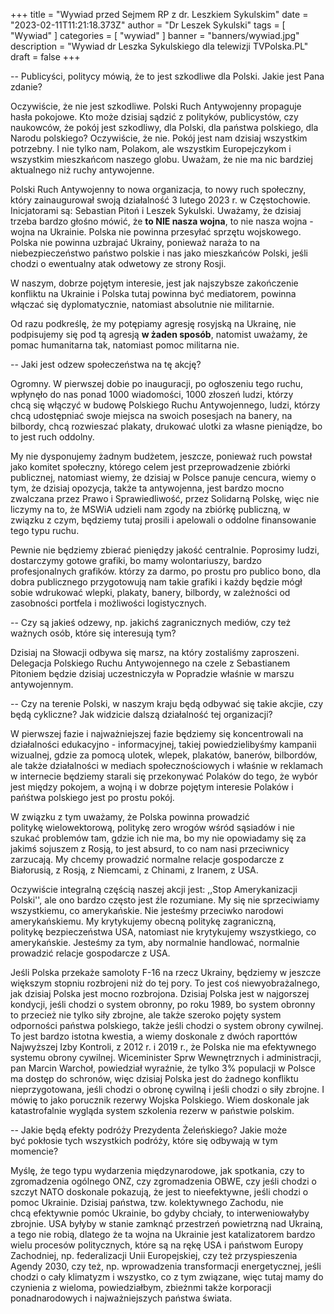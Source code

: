 +++
title = "Wywiad przed Sejmem RP z dr. Leszkiem Sykulskim"
date = "2023-02-11T11:21:18.373Z"
author = "Dr Leszek Sykulski"
tags = [ "Wywiad" ]
categories = [ "wywiad" ]
banner = "banners/wywiad.jpg"
description = "Wywiad dr Leszka Sykulskiego dla telewizji TVPolska.PL"
draft = false
+++

-- Publicyści, politycy mówią, że to jest szkodliwe dla Polski. Jakie jest Pana zdanie?  


Oczywiście, że nie jest szkodliwe.
Polski Ruch Antywojenny propaguje hasła pokojowe. Kto może dzisiaj sądzić
z polityków, publicystów, czy naukowców, że pokój jest szkodliwy, dla Polski,
dla państwa polskiego, dla Narodu polskiego? Oczywiście, że nie. Pokój jest
nam dzisiaj wszystkim potrzebny. I nie tylko nam, Polakom, ale wszystkim
Europejczykom i wszystkim mieszkańcom naszego globu. Uważam, że nie ma nic
bardziej aktualnego niż ruchy antywojenne.


Polski Ruch Antywojenny to nowa organizacja, to nowy ruch społeczny, który
zainaugurował swoją działalność 3 lutego 2023 r. w Częstochowie. Inicjatorami
są: Sebastian Pitoń i Leszek Sykulski. Uważamy, że dzisiaj trzeba bardzo
głośno mówić, że __to NIE nasza wojna__, to nie nasza wojna - wojna na Ukrainie.
Polska nie powinna przesyłać sprzętu wojskowego. Polska nie powinna uzbrajać
Ukrainy, ponieważ naraża to na niebezpieczeństwo państwo polskie i nas jako
mieszkańców Polski, jeśli chodzi o ewentualny atak odwetowy ze strony Rosji.


W naszym, dobrze pojętym interesie, jest jak najszybsze zakończenie konfliktu
na Ukrainie i Polska tutaj powinna być mediatorem, powinna włączać się dyplomatycznie,
natomiast absolutnie nie militarnie.


Od razu podkreślę, że my potępiamy agresję rosyjską na Ukrainę, nie podpisujemy
się pod tą agresją __w żaden sposób__, natomist uważamy, że pomac humanitarna tak,
natomiast pomoc militarna nie.


-- Jaki jest odzew społeczeństwa na tę akcję?  


Ogromny. W pierwszej dobie po inauguracji, po ogłoszeniu tego ruchu, wpłynęło do nas ponad
1000 wiadomości, 1000 złoszeń ludzi, którzy chcą się włączyć w budowę Polskiego
Ruchu Antywojennego, ludzi, którzy chcą udostępniać swoje miejsca na swoich posesjach
na banery, na bilbordy, chcą rozwieszać plakaty, drukować ulotki za własne pieniądze,
bo to jest ruch oddolny.


My nie dysponujemy żadnym budżetem, jeszcze, ponieważ ruch powstał jako komitet społeczny,
którego celem jest przeprowadzenie zbiórki publicznej, natomiast wiemy, że dzisiaj w Polsce
panuje cencura, wiemy o tym, że dzisiaj opozycja, także ta antywojenna, jest bardzo mocno
zwalczana przez Prawo i Sprawiedliwość, przez Solidarną Polskę, więc nie liczymy na to,
że MSWiA udzieli nam zgody na zbiórkę publiczną, w związku z czym, będziemy tutaj prosili
i apelowali o oddolne finansowanie tego typu ruchu.


Pewnie nie będziemy zbierać pieniędzy jakość centralnie. Poprosimy ludzi, dostarczymy gotowe
grafiki, bo mamy wolontariuszy, bardzo profesjonalnych grafików. którzy za darmo, po prostu
pro publico bono, dla dobra publicznego przygotowują nam takie grafiki i każdy będzie mógł
sobie wdrukować wlepki, plakaty, banery, bilbordy, w zależności od zasobności portfela
i możliwości logistycznych.


-- Czy są jakieś odzewy, np. jakichś zagranicznych mediów, czy też ważnych osób, które się
interesują tym?  


Dzisiaj na Słowacji odbywa się marsz, na który zostaliśmy zaproszeni. Delegacja Polskiego
Ruchu Antywojennego na czele z Sebastianem Pitoniem będzie dzisiaj uczestniczyła w Popradzie
właśnie w marszu antywojennym.


-- Czy na terenie Polski, w naszym kraju będą odbywać się takie akcjie, czy będą cykliczne?
Jak widzicie dalszą działalność tej organizacji?  


W pierwszej fazie i najważniejszej fazie będziemy się koncentrowali na działalności edukacyjno -
informacyjnej, takiej powiedzielibyśmy kampanii wizualnej, gdzie za pomocą ulotek, wlepek, plakatów,
banerów, bilbordów, ale także działalności w mediach społecznościowych i właśnie w reklamach
w internecie będziemy starali się przekonywać Polaków do tego, że wybór jest między pokojem, a wojną
i w dobrze pojętym interesie Polaków i pańśtwa polskiego jest po prostu pokój.


W związku z tym uważamy, że Polska powinna prowadzić politykę wielowektorową, politykę zero wrogów wśród
sąsiadów i nie szukać problemów tam, gdzie ich nie ma, bo my nie opowiadamy się za jakimś sojuszem
z Rosją, to jest absurd, to co nam nasi przeciwnicy zarzucają. My chcemy prowadzić normalne relacje
gospodarcze z Białorusią, z Rosją, z Niemcami, z Chinami, z Iranem, z USA.


Oczywiście integralną częścią naszej akcji jest: ,,Stop Amerykanizacji Polski'', ale ono bardzo często
jest źle rozumiane. My się nie sprzeciwiamy wszystkiemu, co amerykańskie. Nie jesteśmy przeciwko narodowi
amerykańskiemu. My krytykujemy obecną politykę zagraniczną, politykę bezpieczeństwa USA, natomiast
nie krytykujemy wszystkiego, co amerykańskie. Jesteśmy za tym, aby normalnie handlować, normalnie prowadzić
relacje gospodarcze z USA.


Jeśli Polska przekaże samoloty F-16 na rzecz Ukrainy, będziemy w jeszcze większym stopniu rozbrojeni
niż do tej pory. To jest coś niewyobrażalnego, jak dzisiaj Polska jest mocno rozbrojona. Dzisiaj Polska jest
w najgorszej kondycji, jeśli chodzi o system obronny, po roku 1989, bo system obronny to przecież nie tylko
siły zbrojne, ale także szeroko pojęty system odporności państwa polskiego, także jeśli chodzi o system
obrony cywilnej. To jest bardzo istotna kwestia, a wiemy doskonale z dwóch raporttów Najwyższej Izby Kontroli,
z 2012 r. i 2019 r., że Polska nie ma efektywnego systemu obrony cywilnej. Wiceminister Sprw Wewnętrznych
i administracji, pan Marcin Warchoł, powiedział wyraźnie, że tylko 3% populacji w Polsce ma dostęp do
schronów, więc dzisiaj Polska jest do żadnego konfliktu nieprzygotowana, jeśli chodzi o obronę cywilną
i jeśli chodzi o siły zbrojne. I mówię to jako porucznik rezerwy Wojska Polskiego. Wiem doskonale jak
katastrofalnie wygląda system szkolenia rezerw w państwie polskim.


-- Jakie będą efekty podróży Prezydenta Żeleńskiego? Jakie może być pokłosie tych wszystkich podróży, które
się odbywają w tym momencie?  


Myślę, że tego typu wydarzenia międzynarodowe, jak spotkania, czy to zgromadzenia ogólnego ONZ, czy zgromadzenia OBWE,
czy jeśli chodzi o szczyt NATO doskonale pokazują, że jest to nieefektywne, jeśli chodzi o pomoc Ukrainie. Dzisiaj
państwa, tzw. kolektywnego Zachodu, nie chcą efektywnie pomóc Ukrainie, bo gdyby chciały, to interweniowałyby zbrojnie.
USA byłyby w stanie zamknąć przestrzeń powietrzną nad Ukrainą, a tego nie robią, dlatego że ta wojna na Ukrainie jest
katalizatorem bardzo wielu procesów politycznych, które są na rękę USA i państwom Europy Zachodniej, np. federalizacji
Unii Europejskiej, czy też przyspieszenia Agendy 2030, czy też, np. wprowadzenia transformacji energetycznej, jeśli
chodzi o cały klimatyzm i wszystko, co z tym związane, więc tutaj mamy do czynienia z wieloma, powiedziałbym, zbieżnmi
także korporacji ponadnarodowych i najważniejszych państwa świata.
